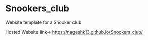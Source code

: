 # Snookers_club
Website template for a Snooker club

Hosted Website link-> https://nageshk13.github.io/Snookers_club/
